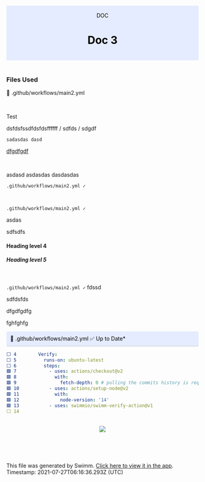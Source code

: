 <div align="center" style="background-color: #e5ecff; color: black"><br/><div>DOC</div><h1>Doc 3</h1><br/></div>
<br/>

### Files Used
📄 .github/workflows/main2.yml


<br/>

Test

dsfdsfssdfdsfdsffffff / sdfds / sdgdf

```
sadasdas dasd
```

[dfgdfgdf](https://swimm-web-app.web.app/#/repos/UVOzCJmUyIDtFSn6UQb0/docs/fsWKq7hyXbp1iUIS5Yhd)

<br/>

asdasd asdasdas dasdasdas

`.github/workflows/main2.yml ✓`

<br/>

`.github/workflows/main2.yml ✓`

asdas

sdfsdfs

#### Heading level 4

##### Heading level 5

<br/>

`.github/workflows/main2.yml ✓` fdssd

sdfdsfds

dfgdfgdfg

fghfghfg

<div style="background: #e5ecff; padding: 10px 10px 10px 10px; border-bottom: 1px solid #c1c7d0; border-radius: 4px; color: black">    📄 .github/workflows/main2.yml ✅ Up to Date*

   </div>

```yaml
⬜ 4        Verify:
⬜ 5          runs-on: ubuntu-latest
⬜ 6          steps:
🟩 7            - uses: actions/checkout@v2
🟩 8              with:
🟩 9                fetch-depth: 0 # pulling the commits history is required for the verification to function properly
🟩 10           - uses: actions/setup-node@v2
🟩 11             with:
🟩 12               node-version: '14'
🟩 13           - uses: swimmio/swimm-verify-action@v1
⬜ 14     
```
<br/>

<div align="center"><img src="https://firebasestorage.googleapis.com/v0/b/swimm-dev-content/o/repositories%2FUVOzCJmUyIDtFSn6UQb0%2F09040148-c17d-4355-b8bb-6fe78865f268.jpg?alt=media&token=38a83c0a-1010-4de7-bfb5-14ba68bc7d8f" style="width:'50%'"/></div>

<br/>

<br/><br/>

This file was generated by Swimm. [Click here to view it in the app](https://swimm-web-app.web.app/#/repos/UVOzCJmUyIDtFSn6UQb0/docs/OBPsvNTGtLRmVcb6TcXM). Timestamp: 2021-07-27T06:16:36.293Z (UTC)